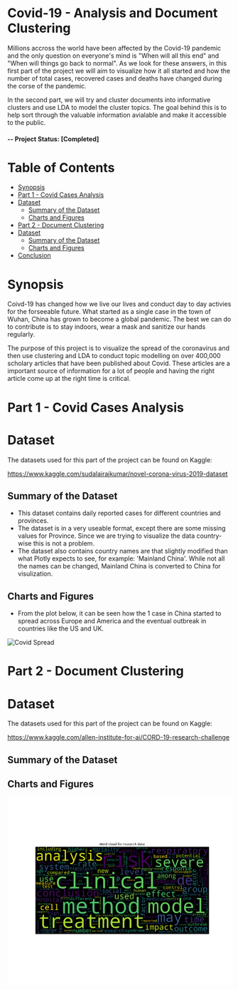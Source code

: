 # Covid-19 - Analysis and Document Clustering   <!-- omit in toc -->

Millions accross the world have been affected by the Covid-19 pandemic and the only question on everyone's mind is "When will all this end" and "When will things go back to normal". As we look for these answers, in this first part of the project we will aim to visualize how it all started and how the number of total cases, recovered cases and deaths have changed during the corse of the pandemic.

In the second part, we will try and cluster documents into informative clusters and use LDA to model the cluster topics. The goal behind this is to help sort through the valuable information avialable and make it accessible to the public.

#### -- Project Status: [Completed]

# Table of Contents<!-- omit in toc -->

- [Synopsis](#synopsis)
- [Part 1 - Covid Cases Analysis](#covid-cases-analysis)
- [Dataset](#dataset)
  - [Summary of the Dataset](#summary-of-the-dataset)
  - [Charts and Figures](#charts-and-figures)
- [Part 2 - Document Clustering](#covid-document-clustering)
- [Dataset](#dataset2)
  - [Summary of the Dataset](#summary-of-the-dataset2)
  - [Charts and Figures](#charts-and-figures2)
- [Conclusion](#conclusion-)

# Synopsis <a name="synopsis"></a>

Coivd-19 has changed how we live our lives and conduct day to day activies for the forseeable future. What started as a single case in the town of Wuhan, China has grown to become a global pandemic. The best we can do to contribute is to stay indoors, wear a mask and sanitize our hands regularly. 

The purpose of this project is to visualize the spread of the coronavirus and then use clustering and LDA to conduct topic modelling on over 400,000 scholary articles that have been published about Covid. These articles are a important source of information for a lot of people and having the right article come up at the right time is critical. 

# Part 1 - Covid Cases Analysis <a name="covid-cases-analysis"></a>

# Dataset <a name="dataset"></a>

The datasets used for this part of the project can be found on Kaggle: 

https://www.kaggle.com/sudalairajkumar/novel-corona-virus-2019-dataset


## Summary of the Dataset <a name="summary-of-the-dataset"></a>

 - This dataset contains daily reported cases for different countries and provinces. 
 - The dataset is in a very useable format, except there are some missing values for Province. Since we are trying to visualize the data country-wise this is not a problem.
 - The dataset also contains country names are that slightly modified than what Plotly expects to see, for example: 'Mainland China'. While not all the names can be changed,        Mainland China is converted to China for visulization.

## Charts and Figures <a name="charts-and-figures"></a>

 - From the plot below, it can be seen how the 1 case in China started to spread across Europe and America and the eventual outbreak in countries like the US and UK.

  ![Covid Spread](images/covid_spread.gif)


# Part 2 - Document Clustering <a name="covid-document-clustering"></a>


# Dataset <a name="dataset2"></a>
The datasets used for this part of the project can be found on Kaggle:

https://www.kaggle.com/allen-institute-for-ai/CORD-19-research-challenge

## Summary of the Dataset <a name="summary-of-the-dataset2"></a>



## Charts and Figures <a name="charts-and-figures2"></a>

![Word Cloud](images/Word_cloud_covid.png)

